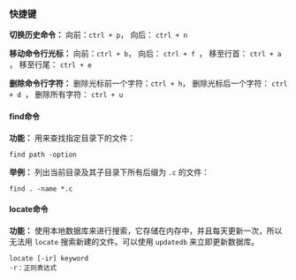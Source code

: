### 快捷键

**切换历史命令：** 向前：`ctrl + p`， 向后： `ctrl + n `

**移动命令行光标：** 向前：`ctrl + b`， 向后： `ctrl + f `， 移至行首： `ctrl + a` ， 移至行尾： `ctrl + e` 

**删除命令行字符：** 删除光标前一个字符：`ctrl + h`， 删除光标后一个字符： `ctrl + d `， 删除所有字符： `ctrl + u` 

#### find命令

**功能：** 用来查找指定目录下的文件：

``` shell
find path -option
```

**举例：** 列出当前目录及其子目录下所有后缀为 `.c` 的文件：

``` shell
find . -name *.c
```



#### locate命令

**功能：** 使用本地数据库来进行搜索，它存储在内存中，并且每天更新一次，所以无法用 `locate` 搜索新建的文件。可以使用 `updatedb` 来立即更新数据库。

```shell
locate [-ir] keyword
-r：正则表达式
```

